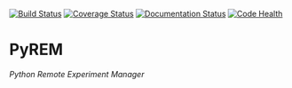 [![Build Status](https://travis-ci.org/emichael/PyREM.svg?branch=master)](https://travis-ci.org/emichael/PyREM)
[![Coverage Status](https://coveralls.io/repos/emichael/PyREM/badge.svg?branch=master&service=github)](https://coveralls.io/github/emichael/PyREM?branch=master)
[![Documentation Status](https://readthedocs.org/projects/pyrem/badge/?version=latest)](http://pyrem.readthedocs.org/en/latest/?badge=latest)
[![Code Health](https://landscape.io/github/emichael/PyREM/master/landscape.svg?style=flat)](https://landscape.io/github/emichael/PyREM/master)

# PyREM
*Python Remote Experiment Manager*

